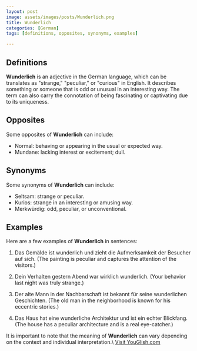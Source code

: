 ```yaml
---
layout: post
image: assets/images/posts/Wunderlich.png
title: Wunderlich
categories: [German]
tags: [definitions, opposites, synonyms, examples]

---
```


## Definitions

**Wunderlich** is an adjective in the German language, which can be translates as "strange," "peculiar," or "curious" in English. It describes something or someone that is odd or unusual in an interesting way. The term can also carry the connotation of being fascinating or captivating due to its uniqueness.

## Opposites

Some opposites of **Wunderlich** can include:

- Normal: behaving or appearing in the usual or expected way.
- Mundane: lacking interest or excitement; dull.

## Synonyms

Some synonyms of **Wunderlich** can include:

- Seltsam: strange or peculiar.
- Kurios: strange in an interesting or amusing way.
- Merkwürdig: odd, peculiar, or unconventional.

## Examples

Here are a few examples of **Wunderlich** in sentences:

1. Das Gemälde ist wunderlich und zieht die Aufmerksamkeit der Besucher auf sich. (The painting is peculiar and captures the attention of the visitors.)

2. Dein Verhalten gestern Abend war wirklich wunderlich. (Your behavior last night was truly strange.)

3. Der alte Mann in der Nachbarschaft ist bekannt für seine wunderlichen Geschichten. (The old man in the neighborhood is known for his eccentric stories.)

4. Das Haus hat eine wunderliche Architektur und ist ein echter Blickfang. (The house has a peculiar architecture and is a real eye-catcher.)

It is important to note that the meaning of **Wunderlich** can vary depending on the context and individual interpretation.\ <a id="yg-widget-0" class="youglish-widget" data-query="Wunderlich" data-lang="german" data-components="8412" data-auto-start="0" data-bkg-color="theme_light" data-title="How%20to%20pronounce%20Wunderlich%20in%20German"  rel="nofollow" href="https://youglish.com">Visit YouGlish.com</a><script async src="https://youglish.com/public/emb/widget.js" charset="utf-8"></script>
